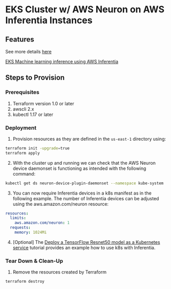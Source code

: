 # EKS Cluster w/ AWS Neuron on AWS Inferentia Instances

## Features

See more details [here](https://awsdocs-neuron.readthedocs-hosted.com/en/v1.19.0/neuron-deploy/tutorials/tutorial-k8s.html#tutorial-k8s-env-setup-for-neuron)

[EKS Machine learning inference using AWS Inferentia](https://docs.aws.amazon.com/eks/latest/userguide/inferentia-support.html)

## Steps to Provision

### Prerequisites

1. Terraform version 1.0 or later
2. awscli 2.x
3. kubectl 1.17 or later

### Deployment

1. Provision resources as they are defined in the `us-east-1` directory using:

```bash
terraform init -upgrade=true
terraform apply
```

2. With the cluster up and running we can check that the AWS Neuron device daemonset is functioning as intended with the following command:

```bash
kubectl get ds neuron-device-plugin-daemonset --namespace kube-system
```

3. You can now require Inferentia devices in a k8s manifest as in the following example. The number of Inferentia devices can be adjusted using the aws.amazon.com/neuron resource:

```yaml
resources:
  limits:
    aws.amazon.com/neuron: 1
  requests:
    memory: 1024Mi
```

4. [Optional] The [Deploy a TensorFlow Resnet50 model as a Kubernetes service](https://awsdocs-neuron.readthedocs-hosted.com/en/v1.19.0/neuron-deploy/v1/tutorials/k8s_rn50_demo.html#example-deploy-rn50-as-k8s-service) tutorial provides an example how to use k8s with Inferentia.

### Tear Down & Clean-Up

1. Remove the resources created by Terraform

```bash
terraform destroy
```
